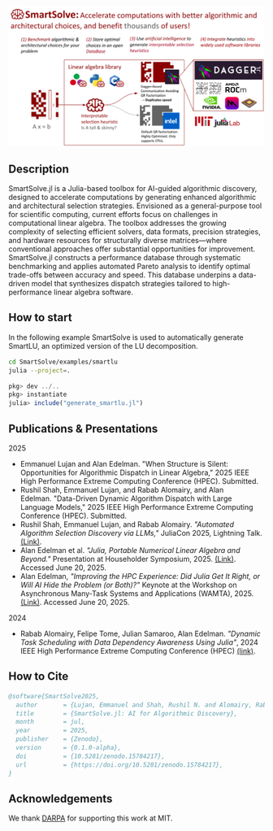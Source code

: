 
<img src="smartsolve.png" alt="SmartSolve.jl">


## Description
SmartSolve.jl is a Julia-based toolbox for AI-guided algorithmic discovery, designed to accelerate computations by generating enhanced algorithmic and architectural selection strategies. Envisioned as a general-purpose tool for scientific computing, current efforts focus on challenges in computational linear algebra. The toolbox addresses the growing complexity of selecting efficient solvers, data formats, precision strategies, and hardware resources for structurally diverse matrices—where conventional approaches offer substantial opportunities for improvement. SmartSolve.jl constructs a performance database through systematic benchmarking and applies automated Pareto analysis to identify optimal trade-offs between accuracy and speed. This database underpins a data-driven model that synthesizes dispatch strategies tailored to high-performance linear algebra software.

## How to start

In the following example SmartSolve is used to automatically generate SmartLU, an optimized version of the LU decomposition.

```bash
cd SmartSolve/examples/smartlu
julia --project=.
```

```julia
pkg> dev ../..
pkg> instantiate
julia> include("generate_smartlu.jl")
```

## Publications & Presentations

2025
- Emmanuel Lujan and Alan Edelman. "When Structure is Silent: Opportunities for Algorithmic Dispatch in Linear Algebra," 2025 IEEE High Performance Extreme Computing Conference (HPEC). Submitted.
- Rushil Shah, Emmanuel Lujan, and Rabab Alomairy, and Alan Edelman. "Data-Driven Dynamic Algorithm Dispatch with Large Language Models," 2025 IEEE High Performance Extreme Computing Conference (HPEC). Submitted.
- Rushil Shah, Emmanuel Lujan, and Rabab Alomairy. _"Automated Algorithm Selection Discovery via LLMs,"_ JuliaCon 2025, Lightning Talk. [(Link)](https://pretalx.com/juliacon-2025/talk/review/FXWAYZEZ9XEPYPHL3JJNAS7NBACU3GXE). 
- Alan Edelman et al. _"Julia, Portable Numerical Linear Algebra and Beyond."_ Presentation at Householder Symposium, 2025. [(Link)](https://householder-symposium.github.io/presenters.html). Accessed June 20, 2025.
- Alan Edelman, _"Improving the HPC Experience: Did Julia Get It Right, or Will AI Hide the Problem (or Both)?"_ Keynote at the Workshop on Asynchronous Many-Task Systems and Applications (WAMTA), 2025. [(Link)](https://wamta25.github.io/keynote). Accessed June 20, 2025.

2024
- Rabab Alomairy, Felipe Tome, Julian Samaroo, Alan Edelman. _"Dynamic Task Scheduling with Data Dependency Awareness Using Julia"_, 2024 IEEE High Performance Extreme Computing Conference (HPEC) [(link)](https://ieeexplore.ieee.org/document/10938467).
  
## How to Cite

```bibtex
@software{SmartSolve2025,
  author       = {Lujan, Emmanuel and Shah, Rushil N. and Alomairy, Rabab and Edelman, Alan},
  title        = {SmartSolve.jl: AI for Algorithmic Discovery},
  month        = jul,
  year         = 2025,
  publisher    = {Zenodo},
  version      = {0.1.0-alpha},
  doi          = {10.5281/zenodo.15784217},
  url          = {https://doi.org/10.5281/zenodo.15784217},
}
```

## Acknowledgements

We thank [DARPA](https://www.darpa.mil/research/programs/mathematics-for-the-discovery-of-algorithms-and-architectures) for supporting this work at MIT.




